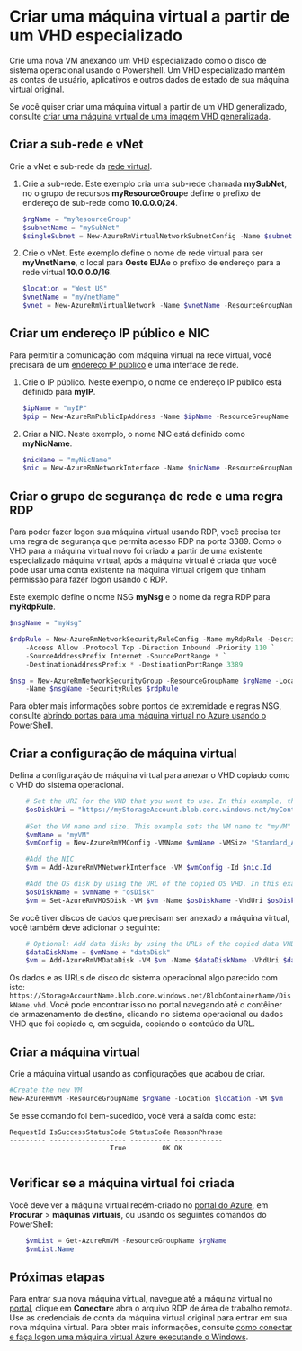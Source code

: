 <properties
    pageTitle="Criar uma cópia da sua máquina virtual Windows | Microsoft Azure"
    description="Saiba como criar uma cópia da sua VM Azure especializados executando o Windows, no modelo de implantação do Gerenciador de recursos."
    services="virtual-machines-windows"
    documentationCenter=""
    authors="cynthn"
    manager="timlt"
    editor=""
    tags="azure-resource-manager"/>

<tags
    ms.service="virtual-machines-windows"
    ms.workload="infrastructure-services"
    ms.tgt_pltfrm="vm-windows"
    ms.devlang="na"
    ms.topic="article"
    ms.date="09/21/2016"
    ms.author="cynthn"/>

# <a name="create-a-vm-from-a-specialized-vhd"></a>Criar uma máquina virtual a partir de um VHD especializado

Crie uma nova VM anexando um VHD especializado como o disco de sistema operacional usando o Powershell. Um VHD especializado mantém as contas de usuário, aplicativos e outros dados de estado de sua máquina virtual original. 

Se você quiser criar uma máquina virtual a partir de um VHD generalizado, consulte [criar uma máquina virtual de uma imagem VHD generalizada](virtual-machines-windows-create-vm-generalized.md).

## <a name="create-the-subnet-and-vnet"></a>Criar a sub-rede e vNet

Crie a vNet e sub-rede da [rede virtual](../virtual-network/virtual-networks-overview.md).

1. Crie a sub-rede. Este exemplo cria uma sub-rede chamada **mySubNet**, no o grupo de recursos **myResourceGroup**e define o prefixo de endereço de sub-rede como **10.0.0.0/24**.

    ```powershell
    $rgName = "myResourceGroup"
    $subnetName = "mySubNet"
    $singleSubnet = New-AzureRmVirtualNetworkSubnetConfig -Name $subnetName -AddressPrefix 10.0.0.0/24
    ```

2. Crie o vNet. Este exemplo define o nome de rede virtual para ser **myVnetName**, o local para **Oeste EUA**e o prefixo de endereço para a rede virtual **10.0.0.0/16**. 

    ```powershell
    $location = "West US"
    $vnetName = "myVnetName"
    $vnet = New-AzureRmVirtualNetwork -Name $vnetName -ResourceGroupName $rgName -Location $location -AddressPrefix 10.0.0.0/16 -Subnet $singleSubnet
    ```    
            
## <a name="create-a-public-ip-address-and-nic"></a>Criar um endereço IP público e NIC

Para permitir a comunicação com máquina virtual na rede virtual, você precisará de um [endereço IP público](../virtual-network/virtual-network-ip-addresses-overview-arm.md) e uma interface de rede.

1. Crie o IP público. Neste exemplo, o nome de endereço IP público está definido para **myIP**.

    ```powershell
    $ipName = "myIP"
    $pip = New-AzureRmPublicIpAddress -Name $ipName -ResourceGroupName $rgName -Location $location -AllocationMethod Dynamic
    ```       

2. Criar a NIC. Neste exemplo, o nome NIC está definido como **myNicName**.

    ```powershell
    $nicName = "myNicName"
    $nic = New-AzureRmNetworkInterface -Name $nicName -ResourceGroupName $rgName -Location $location -SubnetId $vnet.Subnets[0].Id -PublicIpAddressId $pip.Id
    ```

## <a name="create-the-network-security-group-and-an-rdp-rule"></a>Criar o grupo de segurança de rede e uma regra RDP

Para poder fazer logon sua máquina virtual usando RDP, você precisa ter uma regra de segurança que permita acesso RDP na porta 3389. Como o VHD para a máquina virtual novo foi criado a partir de uma existente especializado máquina virtual, após a máquina virtual é criada que você pode usar uma conta existente na máquina virtual origem que tinham permissão para fazer logon usando o RDP.

Este exemplo define o nome NSG **myNsg** e o nome da regra RDP para **myRdpRule**.

```powershell
$nsgName = "myNsg"

$rdpRule = New-AzureRmNetworkSecurityRuleConfig -Name myRdpRule -Description "Allow RDP" `
    -Access Allow -Protocol Tcp -Direction Inbound -Priority 110 `
    -SourceAddressPrefix Internet -SourcePortRange * `
    -DestinationAddressPrefix * -DestinationPortRange 3389

$nsg = New-AzureRmNetworkSecurityGroup -ResourceGroupName $rgName -Location $location `
    -Name $nsgName -SecurityRules $rdpRule
```

Para obter mais informações sobre pontos de extremidade e regras NSG, consulte [abrindo portas para uma máquina virtual no Azure usando o PowerShell](virtual-machines-windows-nsg-quickstart-powershell.md).

## <a name="create-the-vm-configuration"></a>Criar a configuração de máquina virtual

Defina a configuração de máquina virtual para anexar o VHD copiado como o VHD do sistema operacional.


```powershell
    # Set the URI for the VHD that you want to use. In this example, the VHD file named "myOsDisk.vhd" is kept in a storage account named "myStorageAccount" in a container named "myContainer".
    $osDiskUri = "https://myStorageAccount.blob.core.windows.net/myContainer/myOsDisk.vhd"
    
    #Set the VM name and size. This example sets the VM name to "myVM" and the VM size to "Standard_A2".
    $vmName = "myVM"
    $vmConfig = New-AzureRmVMConfig -VMName $vmName -VMSize "Standard_A2"

    #Add the NIC
    $vm = Add-AzureRmVMNetworkInterface -VM $vmConfig -Id $nic.Id

    #Add the OS disk by using the URL of the copied OS VHD. In this example, when the OS disk is created, the term "osDisk" is appened to the VM name to create the OS disk name. This example also specifies that this Windows-based VHD should be attached to the VM as the OS disk.
    $osDiskName = $vmName + "osDisk"
    $vm = Set-AzureRmVMOSDisk -VM $vm -Name $osDiskName -VhdUri $osDiskUri -CreateOption attach -Windows
```


Se você tiver discos de dados que precisam ser anexado a máquina virtual, você também deve adicionar o seguinte: 

```powershell
    # Optional: Add data disks by using the URLs of the copied data VHDs at the appropriate Logical Unit Number (Lun).
    $dataDiskName = $vmName + "dataDisk"
    $vm = Add-AzureRmVMDataDisk -VM $vm -Name $dataDiskName -VhdUri $dataDiskUri -Lun 0 -CreateOption attach
```

Os dados e as URLs de disco do sistema operacional algo parecido com isto: `https://StorageAccountName.blob.core.windows.net/BlobContainerName/DiskName.vhd`. Você pode encontrar isso no portal navegando até o contêiner de armazenamento de destino, clicando no sistema operacional ou dados VHD que foi copiado e, em seguida, copiando o conteúdo da URL.


## <a name="create-the-vm"></a>Criar a máquina virtual

Crie a máquina virtual usando as configurações que acabou de criar.

```powershell
#Create the new VM
New-AzureRmVM -ResourceGroupName $rgName -Location $location -VM $vm
```

Se esse comando foi bem-sucedido, você verá a saída como esta:

```
RequestId IsSuccessStatusCode StatusCode ReasonPhrase
--------- ------------------- ---------- ------------
                         True         OK OK   
 
```
 
## <a name="verify-that-the-vm-was-created"></a>Verificar se a máquina virtual foi criada 
 
Você deve ver a máquina virtual recém-criado no [portal do Azure](https://portal.azure.com), em **Procurar** > **máquinas virtuais**, ou usando os seguintes comandos do PowerShell:

```powershell
    $vmList = Get-AzureRmVM -ResourceGroupName $rgName
    $vmList.Name
```

## <a name="next-steps"></a>Próximas etapas

Para entrar sua nova máquina virtual, navegue até a máquina virtual no [portal](https://portal.azure.com), clique em **Conectar**e abra o arquivo RDP de área de trabalho remota. Use as credenciais de conta da máquina virtual original para entrar em sua nova máquina virtual. Para obter mais informações, consulte [como conectar e faça logon uma máquina virtual Azure executando o Windows](virtual-machines-windows-connect-logon.md).







